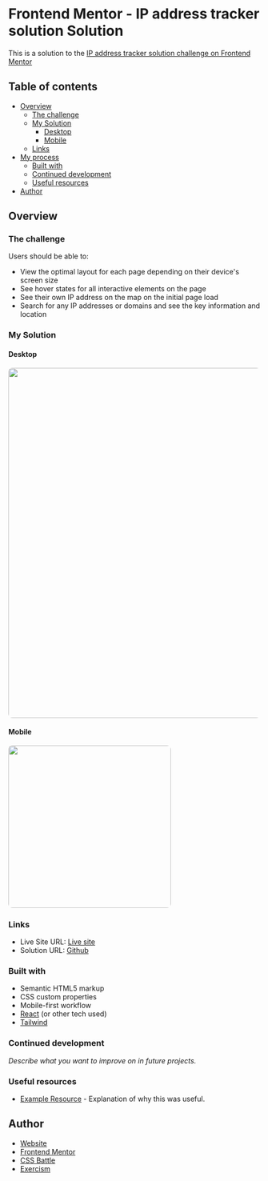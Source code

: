 # Frontend Mentor - IP address tracker solution Solution

This is a solution to the [IP address tracker solution challenge on Frontend Mentor](https://www.frontendmentor.io/challenges/)

## Table of contents

- [Overview](#overview)
  - [The challenge](#the-challenge)
  - [My Solution](#my-solution)
    - [Desktop](#desktop)
    - [Mobile](#mobile)
  - [Links](#links)
- [My process](#my-process)
  - [Built with](#built-with)
  - [Continued development](#continued-development)
  - [Useful resources](#useful-resources)
- [Author](#author)

## Overview

### The challenge

Users should be able to:

- View the optimal layout for each page depending on their device's screen size
- See hover states for all interactive elements on the page
- See their own IP address on the map on the initial page load
- Search for any IP addresses or domains and see the key information and location

### My Solution

#### Desktop

<img src='./src/assets/Desktop.png' width='700px' style='border-radius:8px;'/>

#### Mobile

<img src='./src/assets/Mobile.png' width='325px' style='border-radius:8px;'/>

### Links

- Live Site URL: [Live site](url)
- Solution URL: [Github](https://github.com/Caminaur/)

### Built with

- Semantic HTML5 markup
- CSS custom properties
- Mobile-first workflow
- [React](https://reactjs.org/) (or other tech used)
- [Tailwind](https://tailwindcss.com/)

### Continued development

_Describe what you want to improve on in future projects._

### Useful resources

- [Example Resource](https://www.example.com) - Explanation of why this was useful.

## Author

- [Website](https://julian-caminaur.tech/)
- [Frontend Mentor](https://www.frontendmentor.io/profile/Caminaur)
- [CSS Battle](https://cssbattle.dev/player/caminaur)
- [Exercism](https://exercism.org/profiles/Caminaur)
